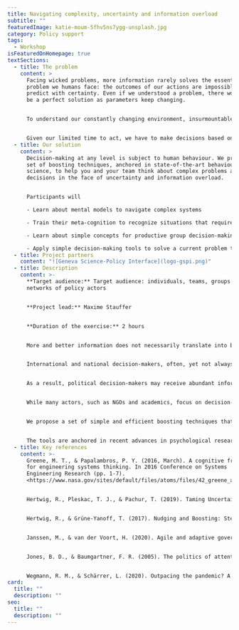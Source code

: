 ```yaml
---
title: Navigating complexity, uncertainty and information overload
subtitle: ""
featuredImage: katie-moum-5fhv5ns7ygg-unsplash.jpg
category: Policy support
tags:
  - Workshop
isFeaturedOnHomepage: true
textSections:
  - title: The problem
    content: >
      Facing wicked problems, more information rarely solves the essential
      problem we humans face: the outcomes of our actions are impossible to
      predict with certainty. Even if we understood a problem, there would never
      be a perfect solution as parameters keep changing.


      To understand our constantly changing environment, insurmountable amounts of information products are sent our way. But most of analyses lack the rigour to be conclusive. And when we search for high quality syntheses, they aren't tailored to our specific needs and often hidden behind paywalls.


      Given our limited time to act, we have to make decisions based on our current understanding of the world. But how to make well-informed guesses in fast-paced environments that perform better than chance and allow us to learn from them?
  - title: Our solution
    content: >
      Decision-making at any level is subject to human behaviour. We propose a
      set of boosting techniques, anchored in state-of-the-art behavioural
      science, to help you and your team think about complex problems and make
      decisions in the face of uncertainty and information overload.


      Participants will

      - Learn about mental models to navigate complex systems

      - Train their meta-cognition to recognize situations that require specific tools

      - Learn about simple concepts for productive group decision-making

      - Apply simple decision-making tools to solve a current problem they are facing
  - title: Project partners
    content: "![Geneva Science-Policy Interface](logo-gspi.png)"
  - title: Description
    content: >-
      **Target audience:** Target audience: individuals, teams, groups and
      networks of policy actors


      **Project lead:** Maxime Stauffer


      **Duration of the exercise:** 2 hours


      More and better information does not necessarily translate into better decision-making. Yet, political decision-makers are bombarded with new information every day. This project focuses on empowering decision-makers to help them navigate complex problems efficiently by selecting, processing and exchanging information effectively. 


      International and national decision-makers, often, yet not always, benefit from in-depth analyses of policy problems (e.g. SDGs) and of the impact and cost of policies. However, this production of evidence is not necessarily coordinated. It is often published behind paywalls, rarely synthesised, seldom tailored to decision needs, and different reports can provide conflicting recommendations. Additionally, the production of evidence also competes against other information sources such as partisan information, false information, or less rigorous analyses. 


      As a result, political decision-makers may receive abundant information but struggle to turn it into effective policy change. A typical example is climate change. With decades of research, evidence and tools on climate change, policy change only happens very slowly if at all. It has been repeated and empirically validated that one of the mechanisms that prevent effective policy change in light of new information lie in the dynamics of information processing. That is “how bounded-rational policy actors judge, select, use and remember information”. In other words, how do time-constrained, non-omniscient actors deal with information overload? 


      While many actors, such as NGOs and academics, focus on decision-making support through the provision of information in the form of reports, new evidence or better predictions, this project hopes to support the behavioural reality of decision-making. Advances in psychology and neurosciences have shed light on boosting techniques that equip decision-makers with tools and concepts to make fast and accurate decisions in the face of uncertainty. As such, the strategy behind this project is not about providing better or more information. The strategy is about improving decision-makers’ capacity to process information and navigate uncertain environments.


      We propose a set of simple and efficient boosting techniques that can be easily used by any decision-maker to make decisions in the face of uncertainty and information overload. The approach is based on empowerment instead of prescription. The tools will cover the following dimensions: (1) judging and selecting information; (2) sharing information; and (3) using information.


      The tools are anchored in recent advances in psychological research. Given that political decision- making, whether it is at a local, national or international level, is always subject to human behaviour, these tools likely generalise and thus are useful for every decision-maker. This solution differs from and complements pieces of evidence on policy problems and solutions which often are context-specific and thus cannot necessarily be imported into every context.
  - title: Key references
    content: >-
      Greene, M. T., & Papalambros, P. Y. (2016, March). A cognitive framework
      for engineering systems thinking. In 2016 Conference on Systems
      Engineering Research (pp. 1-7).
      <https://www.nasa.gov/sites/default/files/atoms/files/42_greene_a_cognitive_framework_for_engineering_systems_thinking_1.pdf>


      Hertwig, R., Pleskac, T. J., & Pachur, T. (2019). Taming Uncertainty. MIT Press. <https://doi.org/10.7551/mitpress/11114.001.0001>


      Hertwig, R., & Grüne-Yanoff, T. (2017). Nudging and Boosting: Steering or Empowering Good Decisions. Perspectives on Psychological Science, 12(6), 973–986. <https://doi.org/10.1177/1745691617702496>


      Janssen, M., & van der Voort, H. (2020). Agile and adaptive governance in crisis response: Lessons from the COVID-19 pandemic. International Journal of Information Management, 55, 102180. <https://doi.org/10.1016/j.ijinfomgt.2020.102180>


      Jones, B. D., & Baumgartner, F. R. (2005). The politics of attention: How government prioritizes problems. University of Chicago Press. <https://press.uchicago.edu/ucp/books/book/chicago/P/bo3644482.html>


      Wegmann, R. M., & Schärrer, L. (2020). Outpacing the pandemic? A factorial survey on decision speed of COVID-19 task forces. Journal of Organizational Effectiveness: People and Performance, 7(2), 191–202. <https://doi.org/10.1108/JOEPP-05-2020-0089>
card:
  title: ""
  description: ""
seo:
  title: ""
  description: ""
---
```

